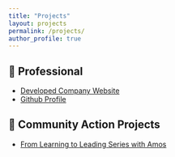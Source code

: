 ```yaml
---
title: "Projects"
layout: projects
permalink: /projects/
author_profile: true
---
```



## 👔 Professional

- <i class="fas fa-external-link-alt"></i> [Developed Company Website](https://encapsulatedafrica.com/)
- <i class="fas fa-external-link-alt"></i> [Github Profile](https://amosongere.github.io/)

## 🤝 Community Action Projects

- <i class="fas fa-external-link-alt"></i> [From Learning to Leading Series with Amos](https://youtu.be/zm4iKRmADug?si=cWLo81uc9chvihRw)
